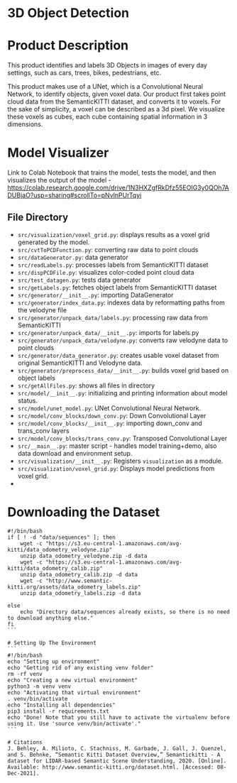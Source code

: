 # 3D Object Detection
# Product Description

This product identifies and labels 3D Objects in images of every day settings, such as cars, trees, bikes, pedestrians, etc. 

This product makes use of a UNet, which is a Convolutional Neural Network, to identify objects, given voxel data. Our product first takes point cloud data from the SemanticKITTI dataset, and converts it to voxels. For the sake of simplicity, a voxel can be described as a 3d pixel. We visualize these voxels as cubes, each cube containing spatial information in 3 dimensions.

# Model Visualizer

Link to Colab Notebook that trains the model, tests the model, and then visualizes the output of the model - https://colab.research.google.com/drive/1N3HXZgfRkDfz55EOIG3y0QOh7ADUBjaO?usp=sharing#scrollTo=pNvlnPUrTqyi

## File Directory
- `src/visualization/voxel_grid.py`: displays results as a voxel grid generated by the model.
- `src/cvtToPCDFunction.py`: converting raw data to point clouds
- `src/dataGenerator.py`: data generator
- `src/readLabels.py`: processes labels from SemanticKITTI dataset
- `src/dispPCDFile.py`: visualizes color-coded point cloud data
- `src/test_datagen.py`: tests data generator 
- `src/getLabels.py`: fetches object labels from SemanticKITTI dataset 
- `src/generator/__init__.py`: importing DataGenerator
- `src/generator/index_data.py`: indexes data by reformatting paths from the velodyne file
- `src/generator/unpack_data/labels.py`: processing raw data from SemanticKITTI
- `src/generator/unpack_data/__init__.py`: imports for labels.py
- `src/generator/unpack_data/velodyne.py`: converts raw velodyne data to point clouds
- `src/generator/data_generator.py`: creates usable voxel dataset from original SemanticKITTI and Velodyne data.
- `src/generator/preprocess_data/__init__.py`: builds voxel grid based on object labels
- `src/getAllFiles.py`: shows all files in directory
- `src/model/__init__.py`: initializing and printing information about model status.
- `src/model/unet_model.py`: UNet Convolutional Neural Network.
- `src/model/conv_blocks/down_conv.py`: Down Convolutional Layer 
- `src/model/conv_blocks/__init__.py`: importing down_conv and trans_conv layers
- `src/model/conv_blocks/trans_conv.py`: Transposed Convolutional Layer
- `src/__main__.py`: master script - handles model training+demo, also data download and environment setup.
- `src/visualization/__init__.py`: Registers `visualization` as a module.
- `src/visualization/voxel_grid.py`: Displays model predictions from voxel grid.
- 
# Downloading the Dataset
````
#!/bin/bash
if [ ! -d "data/sequences" ]; then
    wget -c "https://s3.eu-central-1.amazonaws.com/avg-kitti/data_odometry_velodyne.zip"
    unzip data_odometry_velodyne.zip -d data
    wget -c "https://s3.eu-central-1.amazonaws.com/avg-kitti/data_odometry_calib.zip"
    unzip data_odometry_calib.zip -d data
    wget -c "http://www.semantic-kitti.org/assets/data_odometry_labels.zip"
    unzip data_odometry_labels.zip -d data

else
    echo "Directory data/sequences already exists, so there is no need to download anything else."
fi
```

# Setting Up The Environment
```
#!/bin/bash
echo "Setting up environment"
echo "Getting rid of any existing venv folder"
rm -rf venv
echo "Creating a new virtual environment"
python3 -m venv venv
echo "Activating that virtual environment"
. venv/bin/activate
echo "Installing all dependencies"
pip3 install -r requirements.txt
echo "Done! Note that you still have to activate the virtualenv before using it. Use 'source venv/bin/activate'."
```

# Citations
J. Behley, A. Milioto, C. Stachniss, M. Garbade, J. Gall, J. Quenzel, and S. Behnke, “Semantic Kitti Dataset Overview,” Semantickitti - A dataset for LIDAR-based Semantic Scene Understanding, 2020. [Online]. Available: http://www.semantic-kitti.org/dataset.html. [Accessed: 08-Dec-2021].
